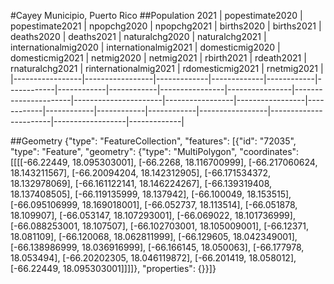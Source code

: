 #Cayey Municipio, Puerto Rico
##Population 2021
| popestimate2020 | popestimate2021 | npopchg2020 | npopchg2021 | births2020 | births2021 | deaths2020 | deaths2021 | naturalchg2020 | naturalchg2021 | internationalmig2020 | internationalmig2021 | domesticmig2020 | domesticmig2021 | netmig2020 | netmig2021 | rbirth2021 | rdeath2021 | rnaturalchg2021 | rinternationalmig2021 | rdomesticmig2021 | rnetmig2021 |
|-----------------|-----------------|-------------|-------------|------------|------------|------------|------------|----------------|----------------|----------------------|----------------------|-----------------|-----------------|------------|------------|------------|------------|-----------------|-----------------------|------------------|-------------|

##Geometry
{"type": "FeatureCollection", "features": [{"id": "72035", "type": "Feature", "geometry": {"type": "MultiPolygon", "coordinates": [[[[-66.22449, 18.095303001], [-66.2268, 18.116700999], [-66.217060624, 18.143211567], [-66.20094204, 18.142312905], [-66.171534372, 18.132978069], [-66.161122141, 18.146224267], [-66.139319408, 18.137408505], [-66.119135999, 18.137942], [-66.100049, 18.153515], [-66.095106999, 18.169018001], [-66.052737, 18.113514], [-66.051878, 18.109907], [-66.053147, 18.107293001], [-66.069022, 18.101736999], [-66.088253001, 18.107507], [-66.102703001, 18.105009001], [-66.12371, 18.081109], [-66.120068, 18.062811999], [-66.129605, 18.042349001], [-66.138986999, 18.036916999], [-66.166145, 18.050063], [-66.177978, 18.053494], [-66.20202305, 18.046119872], [-66.201419, 18.058012], [-66.22449, 18.095303001]]]]}, "properties": {}}]}

